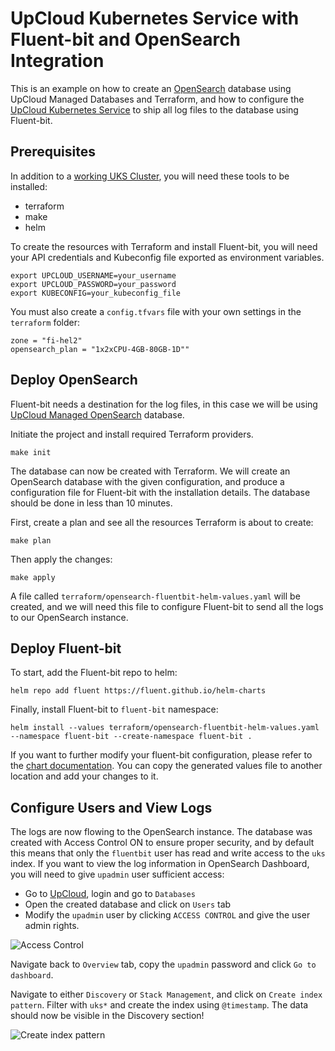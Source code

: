 # UpCloud Kubernetes Service with Fluent-bit and OpenSearch Integration

This is an example on how to create an [OpenSearch](https://upcloud.com/resources/tutorials/getting-started-with-opensearch) database using UpCloud Managed Databases and Terraform, and how to configure the [UpCloud Kubernetes Service](https://upcloud.com/products/managed-kubernetes) to ship all log files to the database using Fluent-bit.  

## Prerequisites

In addition to a [working UKS Cluster](https://upcloud.com/products/managed-kubernetes), you will need these tools to be installed:

* terraform
* make
* helm

To create the resources with Terraform and install Fluent-bit, you will need your API credentials and Kubeconfig file exported as environment variables.

```
export UPCLOUD_USERNAME=your_username
export UPCLOUD_PASSWORD=your_password
export KUBECONFIG=your_kubeconfig_file
```

You must also create a `config.tfvars` file with your own settings in the `terraform` folder:

```
zone = "fi-hel2"
opensearch_plan = "1x2xCPU-4GB-80GB-1D""
```

## Deploy OpenSearch

Fluent-bit needs a destination for the log files, in this case we will be using [UpCloud Managed OpenSearch](https://upcloud.com/resources/tutorials/getting-started-with-opensearch) database. 

Initiate the project and install required Terraform providers.

```
make init
```

The database can now be created with Terraform. We will create an OpenSearch database with the given configuration, and produce a configuration file for Fluent-bit with the installation details. The database should be done in less than 10 minutes.

First, create a plan and see all the resources Terraform is about to create:

```
make plan
```

Then apply the changes:

```
make apply
```

A file called `terraform/opensearch-fluentbit-helm-values.yaml` will be created, and we will need this file to configure Fluent-bit to send all the logs to our OpenSearch instance.

## Deploy Fluent-bit

To start, add the Fluent-bit repo to helm:

```
helm repo add fluent https://fluent.github.io/helm-charts
```

Finally, install Fluent-bit to `fluent-bit` namespace:

```
helm install --values terraform/opensearch-fluentbit-helm-values.yaml --namespace fluent-bit --create-namespace fluent-bit .
```

If you want to further modify your fluent-bit configuration, please refer to the [chart documentation](https://github.com/fluent/helm-charts/blob/main/charts/fluent-bit/values.yaml). You can copy the generated values file to another location and add your changes to it.

## Configure Users and View Logs

The logs are now flowing to the OpenSearch instance. The database was created with Access Control ON to ensure proper security, and by default this means that only the `fluentbit` user has read and write access to the `uks` index. If you want to view the log information in OpenSearch Dashboard, you will need to give `upadmin` user sufficient access:

- Go to [UpCloud](https://upcloud.com), login and go to `Databases`
- Open the created database and click on `Users` tab
- Modify the `upadmin` user by clicking `ACCESS CONTROL` and give the user admin rights.

![Access Control](images/opensearch_access-control.png)

Navigate back to `Overview` tab, copy the `upadmin` password and click `Go to dashboard`.

Navigate to either `Discovery` or `Stack Management`, and click on `Create index pattern`. Filter with `uks*` and create the index using `@timestamp`. The data should now be visible in the Discovery section!

![Create index pattern](images/opensearch_create-index-pattern.png)
